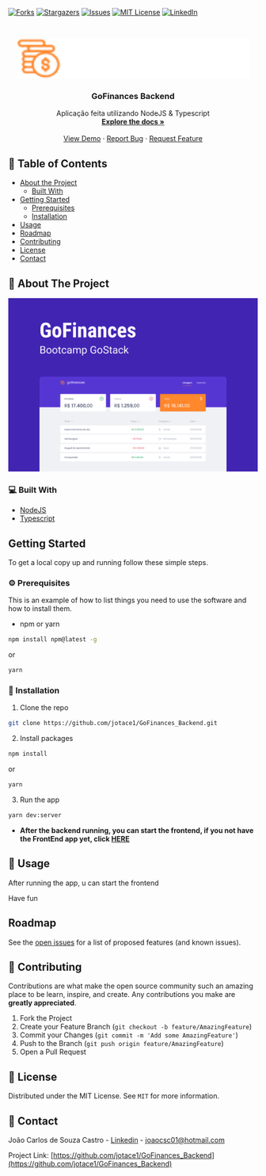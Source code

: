 
[![Forks][forks-shield]][forks-url]
[![Stargazers][stars-shield]][stars-url]
[![Issues][issues-shield]][issues-url]
[![MIT License][license-shield]][license-url]
[![LinkedIn][linkedin-shield]][linkedin-url]



<!-- PROJECT LOGO -->
<br />
<p align="center">
  <a href="https://github.com/jotace1/GoFinances_Backend">
    <img src="https://github.com/jotace1/GoFinances/blob/master/src/assets/Logo.png" alt="Logo" height="80" >
  </a>

  <h3 align="center">GoFinances Backend</h3>

  <p align="center">
   Aplicação feita utilizando NodeJS & Typescript
    <br />
    <a href="https://github.com/jotace1/GoFinances_Backend"><strong>Explore the docs »</strong></a>
    <br />
    <br />
    <a href="https://github.com/jotace1/GoFinances_Backend">View Demo</a>
    ·
    <a href="https://github.com/jotace1/GoFinances_Backend/issues">Report Bug</a>
    ·
    <a href="https://github.com/jotace1/GoFinances_Backend/issues">Request Feature</a>
  </p>
</p>



<!-- TABLE OF CONTENTS -->
## 📎 Table of Contents

* [About the Project](#about-the-project)
  * [Built With](#built-with)
* [Getting Started](#getting-started)
  * [Prerequisites](#prerequisites)
  * [Installation](#installation)
* [Usage](#usage)
* [Roadmap](#roadmap)
* [Contributing](#contributing)
* [License](#license)
* [Contact](#contact)



<!-- ABOUT THE PROJECT -->
## :mag_right: About The Project
<p align="center">
<img src="https://github.com/jotace1/GoFinances/blob/master/src/assets/Capa.png" alt="Logo" width="550" height="350">
</p>



### 💻 Built With

* [NodeJS](https://nodejs.org/en/)
* [Typescript](https://www.typescriptlang.org/)



<!-- GETTING STARTED -->
## Getting Started

To get a local copy up and running follow these simple steps.

### ⚙ Prerequisites

This is an example of how to list things you need to use the software and how to install them.



* npm or yarn
```sh
npm install npm@latest -g
```
or
```sh
yarn
```

### 📙 Installation


1. Clone the repo
```sh
git clone https://github.com/jotace1/GoFinances_Backend.git
```
2. Install packages
```sh
npm install
```
or
```sh
yarn
```
3. Run the app
```sh
yarn dev:server
```

* <strong>After the backend running, you can start the frontend, if you not have the FrontEnd app yet, click <a href="https://github.com/jotace1/GoFinances">HERE</a></strong>


<!-- USAGE EXAMPLES -->
## 🚀 Usage
After running the app, u can start the frontend

Have fun


## Roadmap

See the [open issues](https://github.com/jotace1/GoFinances_Backend/issues) for a list of proposed features (and known issues).



<!-- CONTRIBUTING -->
## 📙 Contributing

Contributions are what make the open source community such an amazing place to be learn, inspire, and create. Any contributions you make are **greatly appreciated**.

1. Fork the Project
2. Create your Feature Branch (`git checkout -b feature/AmazingFeature`)
3. Commit your Changes (`git commit -m 'Add some AmazingFeature'`)
4. Push to the Branch (`git push origin feature/AmazingFeature`)
5. Open a Pull Request



<!-- LICENSE -->
## 📝 License

Distributed under the MIT License. See `MIT` for more information.



<!-- CONTACT -->
## :calling: Contact

João Carlos de Souza Castro - [Linkedin](https://www.linkedin.com/in/joaocsc/) - joaocsc01@hotmail.com

Project Link: [https://github.com/jotace1/GoFinances_Backend](https://github.com/jotace1/GoFinances_Backend)




<!-- MARKDOWN LINKS & IMAGES -->
<!-- https://www.markdownguide.org/basic-syntax/#reference-style-links -->
[contributors-shield]: https://img.shields.io/github/contributors/jotace1/GoFinances_Backend.svg?style=flat-square
[contributors-url]: https://github.com/jotace1/GoFinances_Backend/graphs/contributors
[forks-shield]: https://img.shields.io/github/forks/jotace1/GoFinances_Backend.svg?style=flat-square
[forks-url]: https://github.com/jotace1/GoFinances_Backend/network/members
[stars-shield]: https://img.shields.io/github/stars/jotace1/GoFinances_Backend.svg?style=flat-square
[stars-url]: https://github.com/jotace1/GoFinances_Backend/stargazers
[issues-shield]: https://img.shields.io/github/issues/jotace1/GoFinances_Backend.svg?style=flat-square
[issues-url]: https://github.com/jotace1/GoFinances_Backend/issues
[license-shield]: https://img.shields.io/github/license/jotace1/GoFinances_Backend.svg?style=flat-square
[license-url]: https://github.com/jotace1/GoFinances_Backend/blob/master/LICENSE
[linkedin-shield]: https://img.shields.io/badge/-LinkedIn-black.svg?style=flat-square&logo=linkedin&colorB=555
[linkedin-url]: https://www.linkedin.com/in/joaocsc/

